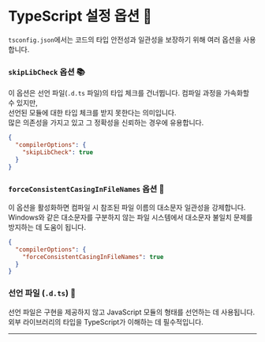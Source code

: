 # TypeScript 설정 옵션 🔧

`tsconfig.json`에서는 코드의 타입 안전성과 일관성을 보장하기 위해 여러 옵션을 사용합니다.

### `skipLibCheck` 옵션 📚
이 옵션은 선언 파일(`.d.ts` 파일)의 타입 체크를 건너뜁니다. 컴파일 과정을 가속화할 수 있지만,  
선언된 모듈에 대한 타입 체크를 받지 못한다는 의미입니다.  
많은 의존성을 가지고 있고 그 정확성을 신뢰하는 경우에 유용합니다.

```json
{
  "compilerOptions": {
    "skipLibCheck": true
  }
}
```

### `forceConsistentCasingInFileNames` 옵션 📁
이 옵션을 활성화하면 컴파일 시 참조된 파일 이름의 대소문자 일관성을 강제합니다.  
Windows와 같은 대소문자를 구분하지 않는 파일 시스템에서 대소문자 불일치 문제를 방지하는 데 도움이 됩니다.

```json
{
  "compilerOptions": {
    "forceConsistentCasingInFileNames": true
  }
}
```

### 선언 파일 (`.d.ts`) 📄
선언 파일은 구현을 제공하지 않고 JavaScript 모듈의 형태를 선언하는 데 사용됩니다.  
외부 라이브러리의 타입을 TypeScript가 이해하는 데 필수적입니다.

---

